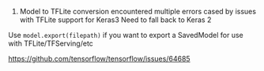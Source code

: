 1. Model to TFLite conversion
encountered multiple errors cased by issues with TFLite support for Keras3
Need to fall back to Keras 2

 Use `model.export(filepath)` if you want to export a SavedModel for use with TFLite/TFServing/etc

https://github.com/tensorflow/tensorflow/issues/64685